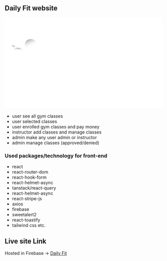## Daily Fit website ##
![Daily Fit](/public/white-1.svg)
* user see all gym classes
* user selected classes
* user enrolled gym classes and pay money
* instructor add classes and manage classes 
* admin make any user admin or instructor
* admin manage classes (approved/denied)

### Used packages/technology for front-end ###
* react
* react-router-dom
* react-hook-form
* react-helmet-async
* tanstack/react-query
* react-helmet-async
* react-stripe-js
* axios
* firebase
* sweetalert2
* react-toastify
* tailwind css etc.

## Live site Link 
Hosted in Firebase -> [Daily Fit](https://daily-fit-d36ee.web.app/)